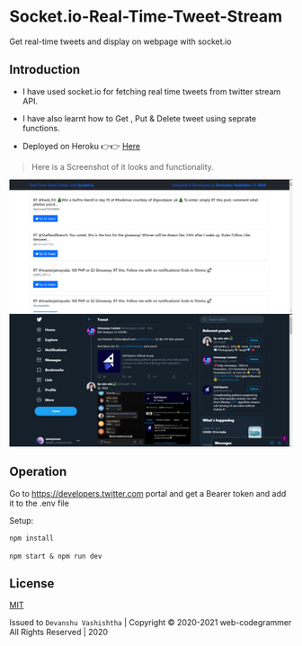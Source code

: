 # Socket.io-Real-Time-Tweet-Stream

Get real-time tweets and display on webpage with socket.io

## Introduction
- I have used socket.io for fetching real time tweets from twitter stream API.

- I have also learnt how to Get , Put & Delete tweet using seprate functions.

- Deployed on Heroku 👉👉 [Here](https://real-time-tweet-stream.herokuapp.com/)


> Here is a Screenshot of it looks and functionality.

![alt text](https://github.com/web-codegrammer/Socket.io-Real-Time-Tweet-Stream/blob/main/img/Tweet%20Stream.png)
![alt](https://github.com/web-codegrammer/Socket.io-Real-Time-Tweet-Stream/blob/main/img/Tweet%20Stream%202.png)


## Operation
Go to https://developers.twitter.com portal and get a Bearer token and add it to the .env file

Setup:
```
npm install

npm start & npm run dev
```

## License 

[MIT](https://github.com/web-codegrammer/Socket.io-Real-Time-Tweet-Stream/blob/main/LICENSE)

Issued to ```Devanshu Vashishtha``` | Copyright ©️ 2020-2021 web-codegrammer All Rights Reserved | 2020
